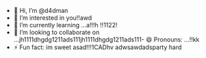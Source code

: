 - 👋 Hi, I’m @d4dman
- 👀 I’m interested in you!!awd
- 🌱 I’m currently learning ...a!!!h !!1122!
- 💞️ I’m looking to collaborate on ...jh1111dhgdg1211ads111jh1111dhgdg1211ads111- 😄 Pronouns: ...!!kk
- ⚡ Fun fact: im sweet asad!!!1CADhv
adwsawdadsparty hard
<!--- a11
d4dman/d4dman is a ✨ special ✨ repository because its `README.md` (this file) appears on your GitHub profile.
You can click the Preview link to take a look at your changes.
--->
